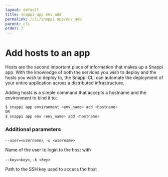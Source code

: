 ```yaml
---
layout: default
title: snappi-app env add
permalink: /cli/snappi-app/env_add
parent: cli
order: 7
---
```


# Add hosts to an app
Hosts are the second important piece of information that makes up a Snappi app. With the knowledge of both 
the services you wish to deploy and the hosts you wish to deploy to, the Snappi CLI can automate the deployment of 
your entire application across a distributed infrastructure.

Adding hosts is a simple command that accepts a hostname and the environment to bind it to:

```sh
$ snappi app environment <env_name> add <hostname>
OR
$ snappi app env <env_name> add <hostname>
```

### Additional parameters

*`--user=<username>`, `-u <username>`*

Name of the user to login to the host with

*`--key=<key>`, `-k <key>`*

Path to the SSH key used to access the host
